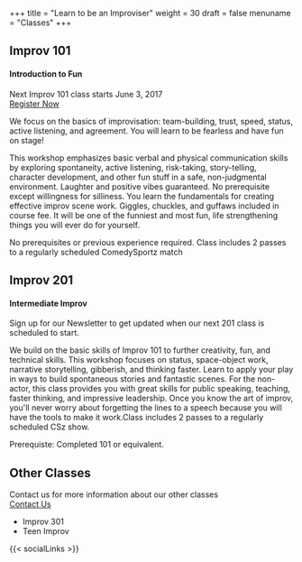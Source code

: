 +++
title = "Learn to be an Improviser"
weight = 30
draft = false
menuname = "Classes"
+++
## Improv 101

#### Introduction to Fun

Next Improv 101 class starts June 3, 2017  
<a href="https://cszsanantonio.vbotickets.com/event/Improv_101/20063" class="button special">Register Now</a>

We focus on the basics of improvisation: team-building, trust, speed, status, active listening, and agreement. You will learn to be fearless and have fun on stage!

This workshop emphasizes basic verbal and physical communication skills by exploring spontaneity, active listening, risk-taking, story-telling, character development, and other fun stuff in a safe, non-judgmental environment. Laughter and positive vibes guaranteed. No prerequisite except willingness for silliness. You learn the fundamentals for creating effective improv scene work.  Giggles, chuckles, and guffaws included in course fee. It will be one of the funniest and most fun, life strengthening things you will ever do for yourself.

No prerequisites or previous experience required. Class includes 2 passes to a regularly scheduled ComedySportz match


## Improv 201

#### Intermediate Improv

Sign up for our Newsletter to get updated when our next 201 class is scheduled to start.  


We build on the basic skills of Improv 101 to further creativity, fun, and technical skills. This workshop focuses on status, space-object work, narrative storytelling, gibberish, and thinking faster. Learn to apply your play in ways to build spontaneous stories and fantastic scenes. For the non-actor, this class provides you with great skills for public speaking, teaching, faster thinking, and impressive leadership. Once you know the art of improv, you'll never worry about forgetting the lines to a speech because you will have the tools to make it work.Class includes 2 passes to a regularly scheduled CSz show.

Prerequiste: Completed 101 or equivalent.

## Other Classes

Contact us for more information about our other classes  
<a href="/#contact" class="button special">Contact Us</a>

* Improv 301
* Teen Improv

{{< socialLinks >}}
